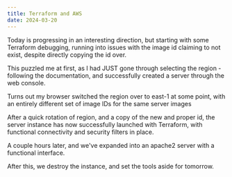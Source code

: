 ```yaml
---
title: Terraform and AWS
date: 2024-03-20
---
```


Today is progressing in an interesting direction, but starting with some Terraform debugging, running into issues with the image id claiming to not exist, despite directly copying the id over.

This puzzled me at first, as I had JUST gone through selecting the region - following the documentation, and successfully created a server through the web console.

Turns out my browser switched the region over to east-1 at some point, with an entirely different set of image IDs for the same server images

After a quick rotation of region, and a copy of the new and proper id, the server instance has now successfully launched with Terraform, with functional connectivity and security filters in place.

A couple hours later, and we've expanded into an apache2 server with a functional interface.

After this, we destroy the instance, and set the tools aside for tomorrow.
